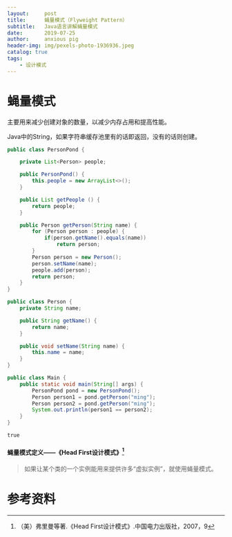 ```yaml
---
layout:     post
title:      蝇量模式（Flyweight Pattern）
subtitle:   Java语言讲解蝇量模式
date:       2019-07-25
author:     anxious pig
header-img: img/pexels-photo-1936936.jpeg
catalog: true
tags:
    - 设计模式
---
```


# 蝇量模式

主要用来减少创建对象的数量，以减少内存占用和提高性能。

Java中的String，如果字符串缓存池里有的话即返回，没有的话则创建。

```java
public class PersonPond {

    private List<Person> people;

    public PersonPond() {
        this.people = new ArrayList<>();
    }

    public List getPeople () {
        return people;
    }

    public Person getPerson(String name) {
        for (Person person : people) {
            if(person.getName().equals(name))
                return person;
        }
        Person person = new Person();
        person.setName(name);
        people.add(person);
        return person;
    }
}
```



```java
public class Person {
    private String name;

    public String getName() {
        return name;
    }

    public void setName(String name) {
        this.name = name;
    }
}
```



```java
public class Main {
    public static void main(String[] args) {
        PersonPond pond = new PersonPond();
        Person person1 = pond.getPerson("ming");
        Person person2 = pond.getPerson("ming");
        System.out.println(person1 == person2);
    }
}
```



```html
true
```



#### 蝇量模式定义——《Head First设计模式》[^1]

> 如果让某个类的一个实例能用来提供许多“虚拟实例”，就使用蝇量模式。



# 参考资料

[^1]: （美）弗里曼等著.《Head First设计模式》.中国电力出版社，2007，9

